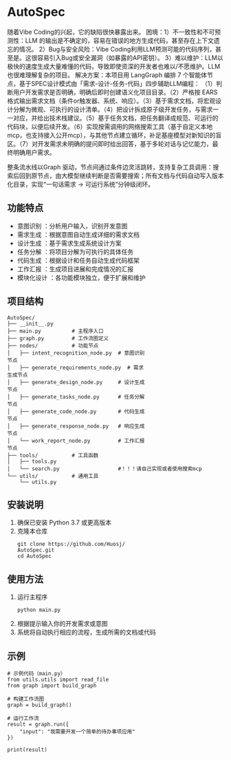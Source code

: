 # AutoSpec
随着Vibe Coding的兴起，它的缺陷很快暴露出来。
困境：1）不一致性和不可预测性：LLM 的输出是不确定的，容易在错误的地方生成代码，甚至存在上下文遗忘的情况。
2）Bug与安全风险：Vibe Coding利用LLM预测可能的代码序列，甚至是。这很容易引入Bug或安全漏洞（如暴露的API密钥）。
3）难以维护：LLM以极快的速度生成大量难懂的代码，导致即使资深的开发者也难以/不愿维护。LLM也很难理解复杂的项目。
解决方案：本项目用 LangGraph 编排 7 个智能体节点，基于SPEC设计模式由「需求-设计-任务-代码」四步辅助LLM编程：
（1）判断用户开发需求是否明确，明确后即时创建语义化项目目录。（2）严格按 EARS 格式输出需求文档（条件or触发器、系统、响应）。（3）基于需求文档，将宏观设计分解为微观、可执行的设计清单。（4）把设计拆成原子级开发任务，与需求一一对应，并给出技术栈建议。（5）基于任务文档，把任务翻译成规范、可运行的代码块，以便后续开发。（6）实现按需调用的网络搜索工具（基于自定义本地mcp，也支持接入公开mcp），与其他节点建立循环，补足基座模型对新知识的盲区。（7）对开发需求未明确的提问即时给出回答，基于多轮对话与记忆能力，最终明确用户需求。

整条流水线以Graph 驱动，节点间通过条件边灵活跳转，支持复杂工具调用：搜索后回到原节点，由大模型继续判断是否需要搜索；所有文档与代码自动写入版本化目录，实现“一句话需求 → 可运行系统”分钟级闭环。


## 功能特点
- 意图识别 ：分析用户输入，识别开发意图
- 需求生成 ：根据意图自动生成详细的需求文档
- 设计生成 ：基于需求生成系统设计方案
- 任务分解 ：将项目分解为可执行的具体任务
- 代码生成 ：根据设计和任务自动生成代码框架
- 工作汇报 ：生成项目进展和完成情况的汇报
- 模块化设计 ：各功能模块独立，便于扩展和维护
## 项目结构
```
AutoSpec/
├── __init__.py
├── main.py          # 主程序入口
├── graph.py         # 工作流图定义
├── nodes/           # 功能节点
│   ├── intent_recognition_node.py  # 意图识别
节点
│   ├── generate_requirements_node.py  # 需求
生成节点
│   ├── generate_design_node.py     # 设计生成
节点
│   ├── generate_tasks_node.py      # 任务分解
节点
│   ├── generate_code_node.py       # 代码生成
节点
│   ├── generate_response_node.py   # 响应生成
节点
│   └── work_report_node.py         # 工作汇报
节点
├── tools/           # 工具函数
│   ├── tools.py
│   └── search.py                   #！！！请自己实现或者使用搜索mcp
└── utils/           # 通用工具
    └── utils.py
```
## 安装说明
1. 确保已安装 Python 3.7 或更高版本
2. 克隆本仓库
   ```
   git clone https://github.com/Huosj/
   AutoSpec.git
   cd AutoSpec
   ```
## 使用方法
1. 运行主程序
   ```
   python main.py
   ```
2. 根据提示输入你的开发需求或意图
3. 系统将自动执行相应的流程，生成所需的文档或代码
## 示例
```
# 示例代码（main.py）
from utils.utils import read_file
from graph import build_graph

# 构建工作流图
graph = build_graph()

# 运行工作流
result = graph.run({
    "input": "我需要开发一个简单的待办事项应用"
})

print(result)
```